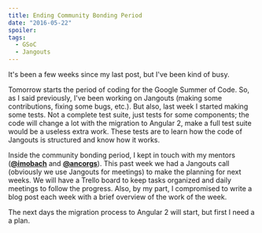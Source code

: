 ```yaml
---
title: Ending Community Bonding Period
date: "2016-05-22"
spoiler:
tags:
  - GSoC
  - Jangouts
---
```


It's been a few weeks since my last post, but I've been kind of busy.

Tomorrow starts the period of coding for the Google Summer of Code. So, as I
said previously, I've been working on Jangouts (making some contributions,
fixing some bugs, etc.). But also, last week I started making some tests. Not a
complete test suite, just tests for some components; the code will change a lot
with the migration to Angular 2, make a full test suite would be a useless
extra work. These tests are to learn how the code of Jangouts is structured
and know how it works.

Inside the community bonding period, I kept in touch with my mentors
(**[@imobach](https://github.com/imobach)** and **[@ancorgs](https://github.com/ancorgs)**).
This past week we had a Jangouts call (obviously we use Jangouts for meetings) to
make the planning for next weeks. We will have a Trello board to keep tasks
organized and daily meetings to follow the progress. Also, by my part, I
compromised to write a blog post each week with a brief overview of the
work of the week.

The next days the migration process to Angular 2 will start, but first I need a
a plan.
